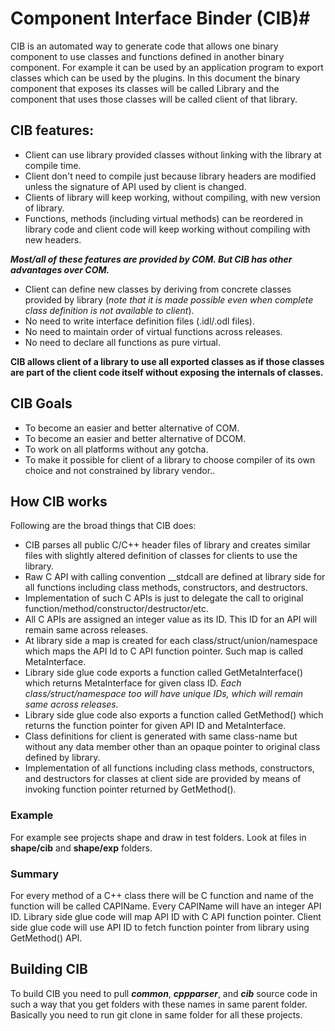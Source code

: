 # Component Interface Binder (CIB)#
CIB is an automated way to generate code that allows one binary component to use classes and functions defined in another binary component.
For example it can be used by an application program to export classes which can be used by the plugins.
In this document the binary component that exposes its classes will be called Library and the component that uses those classes will be called client of that library.

## CIB features: ##
  - Client can use library provided classes without linking with the library at compile time.
  - Client don't need to compile just because library headers are modified unless the signature of API used by client is changed.
  - Clients of library will keep working, without compiling, with new version of library.
  - Functions, methods (including virtual methods) can be reordered in library code and client code will keep working without compiling with new headers.

 ***Most/all of these features are provided by COM. But CIB has other advantages over COM.***

  - Client can define new classes by deriving from concrete classes provided by library (*note that it is made possible even when complete class definition is not available to client*).
  - No need to write interface definition files (.idl/.odl files).
  - No need to maintain order of virtual functions across releases.
  - No need to declare all functions as pure virtual.

 **CIB allows client of a library to use all exported classes as if those classes are part of the client code itself without exposing the internals of classes.**

## CIB Goals ##
 - To become an easier and better alternative of COM.
 - To become an easier and better alternative of DCOM.
 - To work on all platforms without any gotcha.
 - To make it possible for client of a library to choose compiler of its own choice and not constrained by library vendor..

## How CIB works ##
 Following are the broad things that CIB does:

  - CIB parses all public C/C++ header files of library and creates similar files with slightly altered definition of classes for clients to use the library.
  - Raw C API with calling convention __stdcall are defined at library side for all functions including class methods, constructors, and destructors.
  - Implementation of such C APIs is just to delegate the call to original function/method/constructor/destructor/etc.
  - All C APIs are assigned an integer value as its ID. This ID for an API will remain same across releases.
  - At library side a map is created for each class/struct/union/namespace which maps the API Id to C API function pointer. Such map is called MetaInterface.
  - Library side glue code exports a function called GetMetaInterface() which returns MetaInterface for given class ID. *Each class/struct/namespace too will have unique IDs, which will remain same across releases.*
  - Library side glue code also exports a function called GetMethod() which returns the function pointer for given API ID and MetaInterface.
  - Class definitions for client is generated with same class-name but without any data member other than an opaque pointer to original class defined by library.
  - Implementation of all functions including class methods, constructors, and destructors for classes at client side are provided by means of invoking function pointer returned by GetMethod().

### Example ###
 For example see projects shape and draw in test folders. Look at files in **shape/cib** and **shape/exp** folders.

### Summary ###
 For every method of a C++ class there will be C function and name of the function will be called CAPIName.
 Every CAPIName will have an integer API ID. Library side glue code will map API ID with C API function pointer.
 Client side glue code will use API ID to fetch function pointer from library using GetMethod() API.

## Building CIB ##
To build CIB you need to pull ***common***, ***cppparser***, and ***cib*** source code in such a way that you get folders with these names in same parent folder. Basically you need to run git clone in same folder for all these projects.